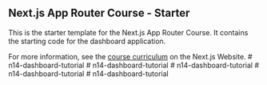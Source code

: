 ## Next.js App Router Course - Starter

This is the starter template for the Next.js App Router Course. It contains the starting code for the dashboard application.

For more information, see the [course curriculum](https://nextjs.org/learn) on the Next.js Website.
#   n 1 4 - d a s h b o a r d - t u t o r i a l  
 #   n 1 4 - d a s h b o a r d - t u t o r i a l  
 #   n 1 4 - d a s h b o a r d - t u t o r i a l  
 #   n 1 4 - d a s h b o a r d - t u t o r i a l  
 #   n 1 4 - d a s h b o a r d - t u t o r i a l  
 